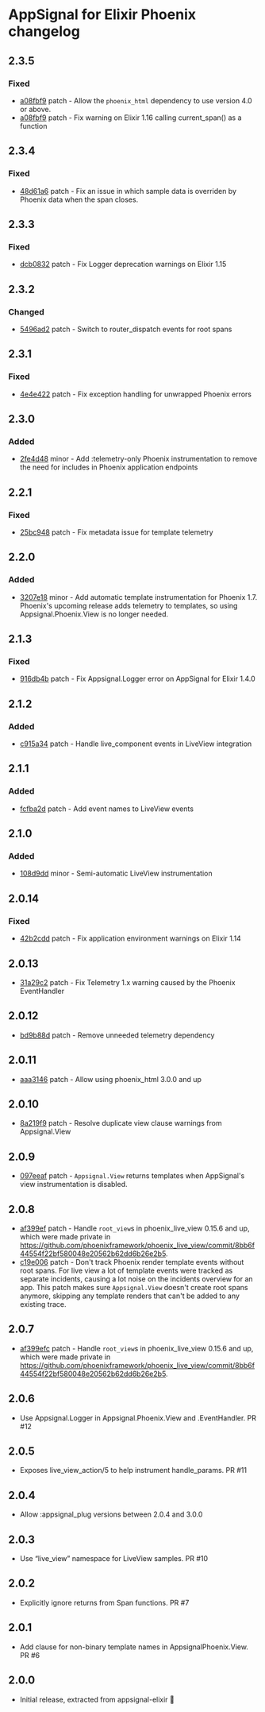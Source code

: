 # AppSignal for Elixir Phoenix changelog

## 2.3.5

### Fixed

- [a08fbf9](https://github.com/appsignal/appsignal-elixir-phoenix/commit/a08fbf94675be8088763fe4403ad7529523e2977) patch - Allow the `phoenix_html` dependency to use version 4.0 or above.
- [a08fbf9](https://github.com/appsignal/appsignal-elixir-phoenix/commit/a08fbf94675be8088763fe4403ad7529523e2977) patch - Fix warning on Elixir 1.16 calling current_span() as a function

## 2.3.4

### Fixed

- [48d61a6](https://github.com/appsignal/appsignal-elixir-phoenix/commit/48d61a65f02c63d2f55ec80a98552fd3bf782bef) patch - Fix an issue in which sample data is overriden by Phoenix data when the span closes.

## 2.3.3

### Fixed

- [dcb0832](https://github.com/appsignal/appsignal-elixir-phoenix/commit/dcb08325f8bb7d170a910813db0282e040a04187) patch - Fix Logger deprecation warnings on Elixir 1.15

## 2.3.2

### Changed

- [5496ad2](https://github.com/appsignal/appsignal-elixir-phoenix/commit/5496ad23398e12216f184c6e9913459c3a31f7f1) patch - Switch to router_dispatch events for root spans

## 2.3.1

### Fixed

- [4e4e422](https://github.com/appsignal/appsignal-elixir-phoenix/commit/4e4e422dd9194ba0d8e3afccc955c227eacae9fb) patch - Fix exception handling for unwrapped Phoenix errors

## 2.3.0

### Added

- [2fe4d48](https://github.com/appsignal/appsignal-elixir-phoenix/commit/2fe4d489149e7a343463eb87e3e64be74a4599c1) minor - Add :telemetry-only Phoenix instrumentation to remove the need for includes in Phoenix application endpoints

## 2.2.1

### Fixed

- [25bc948](https://github.com/appsignal/appsignal-elixir-phoenix/commit/25bc948c620c24a2efe330ec76c657d945f25fce) patch - Fix metadata issue for template telemetry

## 2.2.0

### Added

- [3207e18](https://github.com/appsignal/appsignal-elixir-phoenix/commit/3207e18fe98f4dd08c843304590039acda1e3db5) minor - Add automatic template instrumentation for Phoenix 1.7. Phoenix's upcoming release adds telemetry to templates, so using Appsignal.Phoenix.View is no longer needed.

## 2.1.3

### Fixed

- [916db4b](https://github.com/appsignal/appsignal-elixir-phoenix/commit/916db4be845a8f46f293106776a2bf32683e5043) patch - Fix Appsignal.Logger error on AppSignal for Elixir 1.4.0

## 2.1.2

### Added

- [c915a34](https://github.com/appsignal/appsignal-elixir-phoenix/commit/c915a349fc4507c5266bb59130a118b2ca1e3270) patch - Handle live_component events in LiveView integration

## 2.1.1

### Added

- [fcfba2d](https://github.com/appsignal/appsignal-elixir-phoenix/commit/fcfba2dc1457176fc4998259b2d3e0ead86d0729) patch - Add event names to LiveView events

## 2.1.0

### Added

- [108d9dd](https://github.com/appsignal/appsignal-elixir-phoenix/commit/108d9dd33cc9f5465aac63d720f3d445577b9849) minor - Semi-automatic LiveView instrumentation

## 2.0.14

### Fixed

- [42b2cdd](https://github.com/appsignal/appsignal-elixir-phoenix/commit/42b2cdd816b3b54627cd77bdb3a6e87b20d5d38f) patch - Fix application environment warnings on Elixir 1.14

## 2.0.13

- [31a29c2](https://github.com/appsignal/appsignal-elixir-phoenix/commit/31a29c229211ab9e84fec5a5383fae6044c3c628) patch - Fix Telemetry 1.x warning caused by the Phoenix EventHandler

## 2.0.12

- [bd9b88d](https://github.com/appsignal/appsignal-elixir-phoenix/commit/bd9b88d4db6776a631ca59060a5412832c771dbe) patch - Remove unneeded telemetry dependency

## 2.0.11

- [aaa3146](https://github.com/appsignal/appsignal-elixir-phoenix/commit/aaa31460c4120873e45be2da61d64bf5f87ecd47) patch - Allow using phoenix_html 3.0.0 and up

## 2.0.10

- [8a219f9](https://github.com/appsignal/appsignal-elixir-phoenix/commit/8a219f9c213baaaab9cc66471f9307941b586f44) patch - Resolve duplicate view clause warnings from Appsignal.View

## 2.0.9

- [097eeaf](https://github.com/appsignal/appsignal-elixir-phoenix/commit/097eeafc66319771dc300a7bfd5b923947647e9d) patch - `Appsignal.View` returns templates when AppSignal's view instrumentation is disabled.

## 2.0.8

- [af399ef](https://github.com/appsignal/appsignal-elixir-phoenix/commit/af399efc8ad43ab7b93d34f848eb1df6d87c96ad) patch - Handle `root_view`s in phoenix_live_view 0.15.6 and up, which were made private
  in
  https://github.com/phoenixframework/phoenix_live_view/commit/8bb6f44554f22bf580048e20562b62dd6b26e2b5.
- [c19e006](https://github.com/appsignal/appsignal-elixir-phoenix/commit/c19e00695c45c5c50269fa568e550ed95e437408) patch - Don't track Phoenix render template events without root spans. For live view a lot of template events were tracked as separate incidents, causing a lot noise on the incidents overview for an app. This patch makes sure `Appsignal.View` doesn't create root spans anymore, skipping any template renders that can't be added to any existing trace.

## 2.0.7
- [af399efc](https://github.com/appsignal/appsignal-elixir-phoenix/commit/af399efc8ad43ab7b93d34f848eb1df6d87c96ad) patch - Handle `root_view`s in phoenix_live_view 0.15.6 and up, which were made private in https://github.com/phoenixframework/phoenix_live_view/commit/8bb6f44554f22bf580048e20562b62dd6b26e2b5.

## 2.0.6
* Use Appsignal.Logger in Appsignal.Phoenix.View and .EventHandler. PR #12

## 2.0.5
* Exposes live_view_action/5 to help instrument handle_params. PR #11

## 2.0.4
* Allow :appsignal_plug versions between 2.0.4 and 3.0.0

## 2.0.3
* Use “live_view” namespace for LiveView samples. PR #10

## 2.0.2
* Explicitly ignore returns from Span functions. PR #7

## 2.0.1
* Add clause for non-binary template names in AppsignalPhoenix.View. PR #6

## 2.0.0
* Initial release, extracted from appsignal-elixir 🎉

